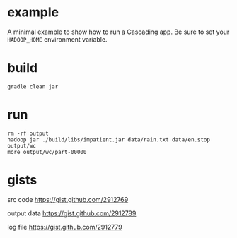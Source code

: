 example
=======
A minimal example to show how to run a Cascading app.
Be sure to set your `HADOOP_HOME` environment variable.

build
=====
    gradle clean jar

run
===
    rm -rf output
    hadoop jar ./build/libs/impatient.jar data/rain.txt data/en.stop output/wc
    more output/wc/part-00000

gists
=====
src code
https://gist.github.com/2912769

output data
https://gist.github.com/2912789

log file
https://gist.github.com/2912779
